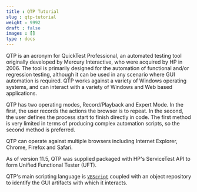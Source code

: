 ```yaml
---
title : QTP Tutorial
slug : qtp-tutorial
weight : 9992
draft : false
images : []
type : docs
---
```


QTP is an acronym for QuickTest Professional, an automated testing tool originally developed by Mercury Interactive, who were acquired by HP in 2006.  The tool is primarily designed for the automation of functional and/or regression testing, although it can be used in any scenario where GUI automation is required.  QTP works against a variety of Windows operating systems, and can interact with a variety of Windows and Web based applications.

QTP has two operating modes, Record/Playback and Expert Mode.  In the first, the user records the actions the browser is to repeat.  In the second, the user defines the process start to finish directly in code.  The first method is very limited in terms of producing complex automation scripts, so the second method is preferred.

QTP can operate against multiple browsers including Internet Explorer, Chrome, Firefox and Safari.

As of version 11.5, QTP was supplied packaged with HP's ServiceTest API to form Unified Functional Tester (UFT).

QTP's main scripting language is [`VBScript`][1] coupled with an object repository to identify the GUI artifacts with which it interacts.


  [1]: https://www.wikiod.com/vbscript

